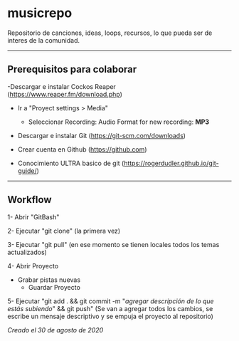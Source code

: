 # musicrepo

Repositorio de canciones, ideas, loops, recursos, lo que pueda ser de interes de la comunidad.

----------------------------
Prerequisitos para colaborar
----------------------------

-Descargar e instalar Cockos Reaper (https://www.reaper.fm/download.php)

  - Ir a "Proyect settings > Media"
  
    - Seleccionar Recording: Audio Format for new recording: **MP3**

- Descargar e instalar Git (https://git-scm.com/downloads)

- Crear cuenta en Github (https://github.com)

- Conocimiento ULTRA basico de git (https://rogerdudler.github.io/git-guide/)

-----------------------------
Workflow
-----------------------------

1- Abrir "GitBash"

2- Ejecutar "git clone" (la primera vez)

3- Ejecutar "git pull" (en ese momento se tienen locales todos los temas actualizados)

4- Abrir Proyecto
  - Grabar pistas nuevas
     - Guardar Proyecto
     
5- Ejecutar "git add . && git commit -m "*agregar descripción de lo que estás subiendo*" && git push" (Se van a agregar todos los cambios, se escribe un mensaje descriptivo y se empuja el proyecto al repositorio)

*Creado el 30 de agosto de 2020*
